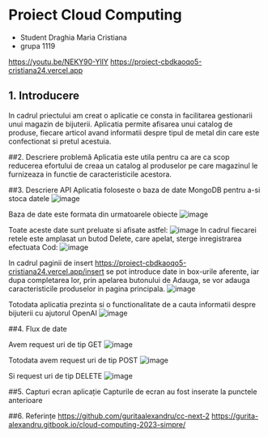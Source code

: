 # Proiect Cloud Computing
- Student Draghia Maria Cristiana 
- grupa 1119




https://youtu.be/NEKY90-YlIY
https://proiect-cbdkaoqo5-cristiana24.vercel.app


## 1. Introducere
In cadrul priectului am creat o aplicatie ce consta in facilitarea gestionarii unui magazin de bijuterii. Aplicatia permite afisarea unui catalog de produse, fiecare articol avand informatii despre tipul de metal din care este confectionat si pretul acestuia.

##2.  Descriere problemă 
Aplicatia  este utila pentru ca are ca scop reducerea efortului de creaa un catalog al produselor pe care magazinul le furnizeaza in functie de caracteristicile acestora.

##3. Descriere API 
Aplicatia foloseste o baza de date MongoDB pentru a-si stoca datele
![image](https://github.com/Cristiana24/proiect/assets/133686774/6b45b7de-c749-49c9-8f97-e13e6f21853b)

Baza de date este formata din urmatoarele obiecte 
![image](https://github.com/Cristiana24/proiect/assets/133686774/4d549d85-55df-4236-9229-ff46f4245d0a)

Toate aceste date sunt preluate si afisate astfel:
![image](https://github.com/Cristiana24/proiect/assets/133686774/0c65f487-9d59-4c57-833d-d33200caba8e)
In cadrul fiecarei retele este amplasat un butod Delete, care apelat, sterge inregistrarea efectuata 
Cod:
![image](https://github.com/Cristiana24/proiect/assets/133686774/0a8f8825-bb5d-43a8-bc64-7f75349784b5)

In cadrul paginii de insert https://proiect-cbdkaoqo5-cristiana24.vercel.app/insert se pot introduce date in box-urile aferente, iar dupa completarea lor, prin apelarea butonului de Adauga, se vor adauga caracteristicile produselor in pagina principala.
![image](https://github.com/Cristiana24/proiect/assets/133686774/b5565a56-2380-4144-ae62-46cff36d38fe)

Totodata aplicatia prezinta si o functionalitate de a cauta informatii despre bijuterii cu ajutorul OpenAI
![image](https://github.com/Cristiana24/proiect/assets/133686774/e4f4815b-3a3d-4d8d-84a3-3690ae75f174)


##4. Flux de date 

Avem request uri de tip GET
![image](https://github.com/Cristiana24/proiect/assets/133686774/97d63692-9bee-4f23-983a-9d2e881431b3)

Totodata avem request uri de tip POST
![image](https://github.com/Cristiana24/proiect/assets/133686774/9acb39e1-b688-4d20-b7d4-4de86829d79c)

Si request uri de tip DELETE 
![image](https://github.com/Cristiana24/proiect/assets/133686774/2ce38ca6-83ae-45ff-b23a-c90081f924e4)


##5. Capturi ecran aplicație 
Capturile de ecran au fost inserate la punctele anterioare

##6. Referințe
https://github.com/guritaalexandru/cc-next-2
https://gurita-alexandru.gitbook.io/cloud-computing-2023-simpre/
